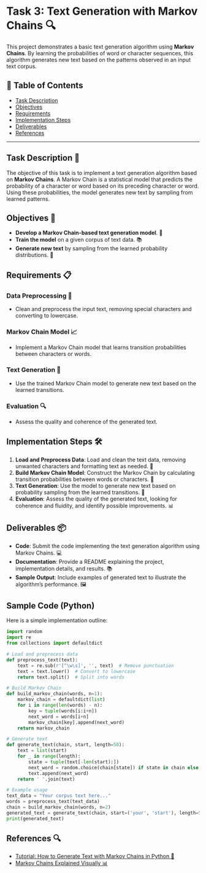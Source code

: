 # Task 3: Text Generation with Markov Chains 🔍

This project demonstrates a basic text generation algorithm using **Markov Chains**. By learning the probabilities of word or character sequences, this algorithm generates new text based on the patterns observed in an input text corpus.

## 📑 Table of Contents
- [Task Description](#task-description-)
- [Objectives](#objectives-)
- [Requirements](#requirements-)
- [Implementation Steps](#implementation-steps-)
- [Deliverables](#deliverables-)
- [References](#references-)

---

## Task Description 📝
The objective of this task is to implement a text generation algorithm based on **Markov Chains**. A Markov Chain is a statistical model that predicts the probability of a character or word based on its preceding character or word. Using these probabilities, the model generates new text by sampling from learned patterns.

## Objectives 🎯

- **Develop a Markov Chain-based text generation model**. 🤖
- **Train the model** on a given corpus of text data. 📚
- **Generate new text** by sampling from the learned probability distributions. 🔮

## Requirements 📋

### Data Preprocessing 🧹
- Clean and preprocess the input text, removing special characters and converting to lowercase.

### Markov Chain Model 📈
- Implement a Markov Chain model that learns transition probabilities between characters or words.

### Text Generation 💬
- Use the trained Markov Chain model to generate new text based on the learned transitions.

### Evaluation 🔍
- Assess the quality and coherence of the generated text.

## Implementation Steps 🛠️

1. **Load and Preprocess Data**: Load and clean the text data, removing unwanted characters and formatting text as needed. 📂
2. **Build Markov Chain Model**: Construct the Markov Chain by calculating transition probabilities between words or characters. 🔗
3. **Text Generation**: Use the model to generate new text based on probability sampling from the learned transitions. 🎨
4. **Evaluation**: Assess the quality of the generated text, looking for coherence and fluidity, and identify possible improvements. 📊

## Deliverables 📦

- **Code**: Submit the code implementing the text generation algorithm using Markov Chains. 💻
- **Documentation**: Provide a README explaining the project, implementation details, and results. 📚
- **Sample Output**: Include examples of generated text to illustrate the algorithm’s performance. 🖼️

## Sample Code (Python)

Here is a simple implementation outline:

```python
import random
import re
from collections import defaultdict

# Load and preprocess data
def preprocess_text(text):
    text = re.sub(r'[^\w\s]', '', text)  # Remove punctuation
    text = text.lower()  # Convert to lowercase
    return text.split()  # Split into words

# Build Markov Chain
def build_markov_chain(words, n=1):
    markov_chain = defaultdict(list)
    for i in range(len(words) - n):
        key = tuple(words[i:i+n])
        next_word = words[i+n]
        markov_chain[key].append(next_word)
    return markov_chain

# Generate text
def generate_text(chain, start, length=50):
    text = list(start)
    for _ in range(length):
        state = tuple(text[-len(start):])
        next_word = random.choice(chain[state]) if state in chain else random.choice(list(chain.keys()))[0]
        text.append(next_word)
    return ' '.join(text)

# Example usage
text_data = "Your corpus text here..."
words = preprocess_text(text_data)
chain = build_markov_chain(words, n=2)
generated_text = generate_text(chain, start=('your', 'start'), length=50)
print(generated_text)
```

## References 🔍

- [Tutorial: How to Generate Text with Markov Chains in Python 🐍](https://towardsdatascience.com/tutorial-markov-chains-and-text-generation-in-python-7e6c072a6feb)
- [Markov Chains Explained Visually 📊](https://setosa.io/ev/markov-chains/)

